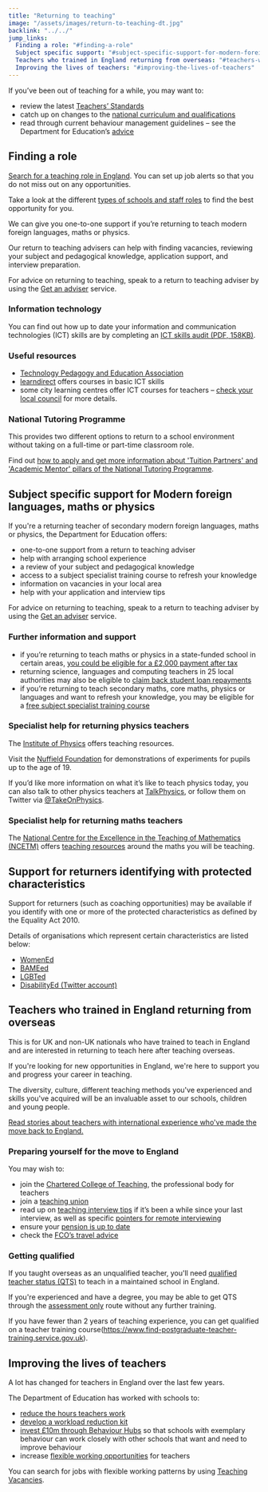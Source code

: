 ```yaml
---
title: "Returning to teaching"
image: "/assets/images/return-to-teaching-dt.jpg"
backlink: "../../"
jump_links:
  Finding a role: "#finding-a-role"
  Subject specific support: "#subject-specific-support-for-modern-foreign-languages-maths-or-physics"
  Teachers who trained in England returning from overseas: "#teachers-who-trained-in-england-returning-from-overseas"
  Improving the lives of teachers: "#improving-the-lives-of-teachers"
---
```


If you’ve been out of teaching for a while, you may want to:

* review the latest [Teachers’ Standards](https://www.gov.uk/government/publications/teachers-standards)
* catch up on changes to the [national curriculum and qualifications](https://www.gov.uk/topic/schools-colleges-childrens-services/curriculum-qualifications)
* read through current behaviour management guidelines – see the Department for Education’s [advice](https://www.gov.uk/government/publications/behaviour-and-discipline-in-schools)

## Finding a role

[Search for a teaching role in England](https://teaching-vacancies.service.gov.uk/). You can set up job alerts so that you do not miss out on any opportunities.

Take a look at the different [types of schools and staff roles](https://www.gov.uk/types-of-school) to find the best opportunity for you.

We can give you one-to-one support if you’re returning to teach modern foreign languages, maths or physics.

Our return to teaching advisers can help with finding vacancies, reviewing your subject and pedagogical knowledge, application support, and interview preparation.

For advice on returning to teaching, speak to a return to teaching adviser by using the [Get an adviser](/tta-service) service.

### Information technology

You can find out how up to date your information and communication technologies (ICT) skills are by completing an [ICT skills audit (PDF, 158KB)](/assets/documents/ICT_skills_audit_returners.pdf).

### Useful resources

* [Technology Pedagogy and Education Association](https://tpea.ac.uk/)
* [learndirect](https://www.learndirect.com/) offers courses in basic ICT skills
* some city learning centres offer ICT courses for teachers – [check your local council](https://www.gov.uk/find-local-council) for more details.

### National Tutoring Programme

This provides two different options to return to a school environment without taking on a full-time or part-time classroom role.

Find out [how to apply and get more information about 'Tuition Partners' and 'Academic Mentor' pillars of the National Tutoring Programme](https://nationaltutoring.org.uk/).

## Subject specific support for Modern foreign languages, maths or physics

If you're a returning teacher of secondary modern foreign languages, maths or physics, the Department for Education offers:

* one-to-one support from a return to teaching adviser
* help with arranging school experience
* a review of your subject and pedagogical knowledge
* access to a subject specialist training course to refresh your knowledge
* information on vacancies in your local area
* help with your application and interview tips

For advice on returning to teaching, speak to a return to teaching adviser by using the [Get an adviser](/tta-service) service.

### Further information and support

* if you’re returning to teach maths or physics in a state-funded school in certain areas, [you could be eligible for a £2,000 payment after tax](https://www.gov.uk/government/publications/additional-payments-for-teaching-eligibility-and-payment-details/claim-a-payment-for-teaching-maths-or-physics-eligibility-and-payment-details)
* returning science, languages and computing teachers in 25 local authorities may also be eligible to [claim back student loan repayments](https://www.gov.uk/government/publications/additional-payments-for-teaching-eligibility-and-payment-details/teachers-claim-back-your-student-loan-repayments-eligibility-and-payment-details)
* if you’re returning to teach secondary maths, core maths, physics or languages and want to refresh your knowledge, you may be eligible for a [free subject specialist training course](https://www.gov.uk/guidance/teacher-subject-specialism-training-courses)


### Specialist help for returning physics teachers

The [Institute of Physics](https://www.iop.org/education) offers teaching resources.

Visit the [Nuffield Foundation](https://spark.iop.org/practical-physics) for demonstrations of experiments for pupils up to the age of 19.

If you’d like more information on what it’s like to teach physics today, you can also talk to other physics teachers at [TalkPhysics](https://www.talkphysics.org/), or follow them on Twitter via [@TakeOnPhysics](https://www.twitter.com/takeonphysics).

### Specialist help for returning maths teachers

The [National Centre for the Excellence in the Teaching of Mathematics (NCETM)](https://www.ncetm.org.uk/news-features/) offers [teaching resources](https://www.ncetm.org.uk/in-the-classroom/) around the maths you will be teaching.

## Support for returners identifying with protected characteristics

Support for returners (such as coaching opportunities) may be available if you identify with one or more of the protected characteristics as defined by the Equality Act 2010.

Details of organisations which represent certain characteristics are listed below:

* [WomenEd](https://www.womened.org/)
* [BAMEed](https://www.bameednetwork.com/)
* [LGBTed](http://lgbted.uk/)
* [DisabilityEd (Twitter account)](https://www.twitter.com/disability_ed)

## Teachers who trained in England returning from overseas

This is for UK and non-UK nationals who have trained to teach in England and are interested in returning to teach here after teaching overseas.

If you're looking for new opportunities in England, we're here to support you and progress your career in teaching.

The diversity, culture, different teaching methods you've experienced and skills you've acquired will be an invaluable asset to our schools, children and young people.

[Read stories about teachers with international experience who've made the move back to England.](/my-story-into-teaching/international-career-changers/)

### Preparing yourself for the move to England

You may wish to:

* join the [Chartered College of Teaching](https://chartered.college/), the professional body for teachers
* join a [teaching union](https://www.tes.com/jobs/careers-advice/pay-and-conditions/which-teachers-union)
* read up on [teaching interview tips](https://www.teachertoolkit.co.uk/2019/04/04/job-interviews) if it’s been a while since your last interview, as well as specific [pointers for remote interviewing](https://www.tes.com/news/coronavirus-10-tips-acing-remote-job-interview)
* ensure your [pension is up to date](https://www.teacherspensions.co.uk/members/working-life/life-events/moving-abroad.aspx)
* check the [FCO’s travel advice](https://www.gov.uk/foreign-travel-advice)

### Getting qualified

If you taught overseas as an unqualified teacher, you'll need [qualified teacher status (QTS)](https://www.gov.uk/guidance/qualified-teacher-status-qts) to teach in a maintained school in England.

If you're experienced and have a degree, you may be able to get QTS through the [assessment only](/guidance/become-a-teacher-in-england/#assessment-only-candidates-already-working-in-school) route without any further training.

If you have fewer than 2 years of teaching experience, you can get qualified on a teacher training course(https://www.find-postgraduate-teacher-training.service.gov.uk).

## Improving the lives of teachers

A lot has changed for teachers in England over the last few years.

The Department of Education has worked with schools to:

* [reduce the hours teachers work](https://www.gov.uk/government/publications/teacher-workload-survey-2019)
* [develop a workload reduction kit](https://www.gov.uk/guidance/school-workload-reduction-toolkit)
* [invest £10m through Behaviour Hubs](https://www.gov.uk/guidance/behaviour-hubs) so that schools with exemplary behaviour can work closely with other schools that want and need to improve behaviour
* increase [flexible working opportunities](https://www.gov.uk/government/collections/flexible-working-resources-for-teachers-and-schools) for teachers

You can search for jobs with flexible working patterns by using [Teaching Vacancies](https://teaching-vacancies.service.gov.uk/).
